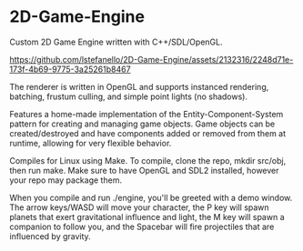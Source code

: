 # 2D-Game-Engine

Custom 2D Game Engine written with C++/SDL/OpenGL.

https://github.com/lstefanello/2D-Game-Engine/assets/2132316/2248d71e-173f-4b69-9775-3a25261b8467

The renderer is written in OpenGL and supports instanced rendering, batching, frustum culling, and simple point lights (no shadows).

Features a home-made implementation of the Entity-Component-System pattern for creating and managing game objects. Game objects can be created/destroyed and have components added or removed from them at runtime, allowing for very flexible behavior.

Compiles for Linux using Make. To compile, clone the repo, mkdir src/obj, then run make. Make sure to have OpenGL and SDL2 installed, however your repo may package them.

When you compile and run ./engine, you'll be greeted with a demo window. The arrow keys/WASD will move your character, the P key will spawn planets that exert gravitational influence and light, the M key will spawn a companion to follow you, and the Spacebar will fire projectiles that are influenced by gravity. 

